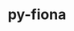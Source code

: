 ---
title: "py-fiona"
layout: cache
categories: [package, develop-2025-02-16]
meta: {"compilers": ["gcc@=13.2.0"], "num_specs": 1, "num_specs_by_stack": {"ml-linux-aarch64-cpu": 1, "ml-linux-aarch64-cuda": 1, "root": 1}, "oss": ["ubuntu24.04"], "platforms": ["linux"], "stacks": ["ml-linux-aarch64-cpu", "ml-linux-aarch64-cuda", "root"], "targets": ["aarch64"], "versions": ["1.10.1"]}
spec_details: [{"compiler": "gcc@=13.2.0", "hash": "qdpoaup2geeeigjefmnpkge5j4iitzxm", "os": "ubuntu24.04", "platform": "linux", "size": "-", "stacks": ["ml-linux-aarch64-cpu", "ml-linux-aarch64-cuda", "root"], "tarball": "https://binaries.spack.io/develop-2025-02-16/build_cache/linux-ubuntu24.04-aarch64/gcc-13.2.0/py-fiona-1.10.1/linux-ubuntu24.04-aarch64-gcc-13.2.0-py-fiona-1.10.1-qdpoaup2geeeigjefmnpkge5j4iitzxm.spack", "target": "aarch64", "variants": ["build_system=python_pip"], "versions": ["1.10.1"]}]
---